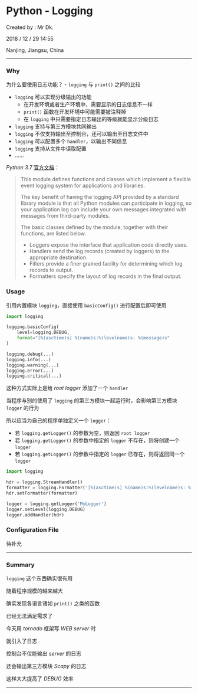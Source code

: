 # Python - Logging

Created by : Mr Dk.

2018 / 12 / 29 14:55

Nanjing, Jiangsu, China

---

### Why

为什么要使用日志功能？ - `logging` 与 `print()` 之间的比较

* `logging` 可以实现分级输出的功能
  * 在开发环境或者生产环境中，需要显示的日志信息不一样
  * `print()` 函数在开发环境中可能需要被注释掉
  * 在 `logging` 中只需要指定日志输出的等级就能显示分级日志
* `logging` 支持与第三方模块共同输出
* `logging` 不仅支持输出至控制台，还可以输出至日志文件中
* `logging` 可以配置多个 `handler`，以输出不同信息
* `logging` 支持从文件中读取配置
* ......

_Python 3.7_ [官方文档](https://docs.python.org/3.7/library/logging.html)：

>This module defines functions and classes which implement a flexible event logging system for applications and libraries.
>
>The key benefit of having the logging API provided by a standard library module is that all Python modules can participate in logging, so your application log can include your own messages integrated with messages from third-party modules.
>
>The basic classes defined by the module, together with their functions, are listed below.
>
>- Loggers expose the interface that application code directly uses.
>- Handlers send the log records (created by loggers) to the appropriate destination.
>- Filters provide a finer grained facility for determining which log records to output.
>- Formatters specify the layout of log records in the final output.

### Usage

引用内置模块 `logging`，直接使用 `basicConfig()` 进行配置后即可使用

``` python
import logging

logging.basicConfig(
    level=logging.DEBUG,
    format="[%(asctime)s] %(name)s:%(levelname)s: %(message)s"
)

logging.debug(...)
logging.info(...)
logging.warning(...)
logging.error(...)
logging.critical(...)
```

这种方式实际上是给 _root logger_ 添加了一个 `handler`

当程序与别的使用了 `logging` 的第三方模块一起运行时，会影响第三方模块 `logger` 的行为

所以应当为自己的程序单独定义一个 `logger`：

* 若 `logging.getLogger()` 的参数为空，则返回 `root logger`
* 若 `logging.getLogger()` 的参数中指定的 `logger` 不存在，则将创建一个 `logger`
* 若 `logging.getLogger()` 的参数中指定的 `logger` 已存在，则将返回同一个 `logger`

``` python
import logging

hdr = logging.StreamHandler()
formatter = logging.Formatter('[%(asctime)s] %(name)s:%(levelname)s: %(message)s')
hdr.setFormatter(formatter)

logger = logging.getLogger('MyLogger')
logger.setLevel(logging.DEBUG)
logger.addHandler(hdr)
```

### Configuration File

待补充

---

### Summary

`logging` 这个东西确实很有用

随着程序规模的越来越大

确实发现各语言诸如 `print()` 之类的函数

已经无法满足需求了

今天用 _tornado_ 框架写 _WEB server_ 时

就引入了日志

控制台不仅能输出 _server_ 的日志

还会输出第三方模块 _Scapy_ 的日志

这样大大提高了 _DEBUG_ 效率

---

